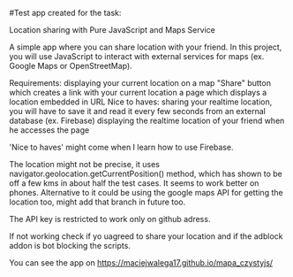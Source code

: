 #Test app created for the task:

Location sharing with Pure JavaScript and Maps Service

A simple app where you can share location with your friend. In this project, you will use JavaScript to interact with external services for maps (ex. Google Maps or OpenStreetMap).

Requirements:
displaying your current location on a map
"Share" button which creates a link with your current location
a page which displays a location embedded in URL
Nice to haves:
sharing your realtime location, you will have to save it and read it every few seconds from an external database (ex. Firebase)
displaying the realtime location of your friend when he accesses the page

'Nice to haves' might come when I learn how to use Firebase.

The location might not be precise, it uses navigator.geolocation.getCurrentPosition() method, which has shown to be off a few kms in about half the test cases. 
It seems to work better on phones.
Alternative to it could be using the google maps API for getting the location too, might add that branch in future too.

The API key is restricted to work only on github adress.

If not working check if yo uagreed to share your location and if the adblock addon is bot blocking the scripts.

You can see the app on https://maciejwalega17.github.io/mapa_czystyjs/